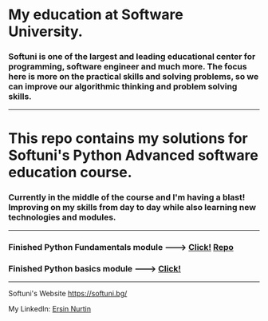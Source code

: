 # My education at Software University. 

### Softuni is one of the largest and leading educational center for programming, software engineer and much more. The focus here is more on the practical skills and solving problems, so we can improve our algorithmic thinking and problem solving skills.
-----------------------
# This repo contains my solutions for Softuni's Python Advanced software education course.
### Currently in the middle of the course and I'm having a blast! Improving on my skills from day to day while also learning new technologies and modules.


-----------------------

### Finished Python Fundamentals module ---> [Click!](https://softuni.bg/certificates/details/148882/57f2c6d9 "Certificate") [Repo](https://github.com/e-nurtin/SoftUni)
### Finished Python basics module ---> [Click!](https://softuni.bg/certificates/details/140420/bd982123 "Certificate")

-----------------------
Softuni's Website <https://softuni.bg/>

My LinkedIn: [Ersin Nurtin](https://www.linkedin.com/in/ersin-nurtin-6ab7528a/)
